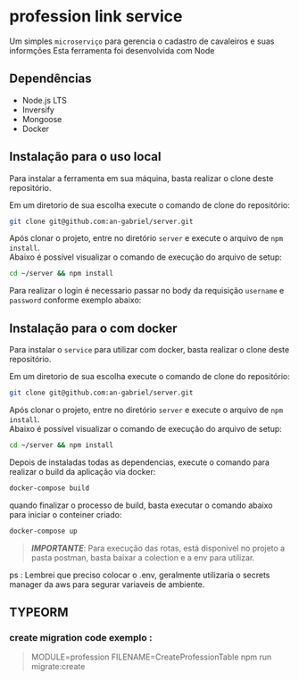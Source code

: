 # profession link service

Um simples `microserviço` para gerencia o cadastro de cavaleiros e suas informções
Esta ferramenta foi desenvolvida com Node

## Dependências
- Node.js LTS
- Inversify
- Mongoose
- Docker

## Instalação para o uso local
Para instalar a ferramenta em sua máquina, basta realizar o clone deste repositório.<br>

Em um diretorio de sua escolha execute o comando de clone do repositório:
```bash
git clone git@github.com:an-gabriel/server.git
```

Após clonar o projeto, entre no diretório `server` e execute o arquivo de `npm install`.<br>
Abaixo é possível visualizar o comando de execução do arquivo de setup:

```bash
cd ~/server && npm install
```

Para realizar o login é necessario passar no body da requisição `username` e `password` conforme exemplo abaixo:

## Instalação para o com docker

Para instalar o `service` para utilizar com docker, basta realizar o clone deste repositório.<br>

Em um diretorio de sua escolha execute o comando de clone do repositório:
```bash
git clone git@github.com:an-gabriel/server.git
```

Após clonar o projeto, entre no diretório `server` e execute o arquivo de `npm install`.<br>
Abaixo é possível visualizar o comando de execução do arquivo de setup:

```bash
cd ~/server && npm install
```

Depois de instaladas todas as dependencias, execute o comando para realizar o build da aplicação via docker:

```bash
docker-compose build
```

quando finalizar o processo de build, basta executar o comando abaixo para iniciar o conteiner criado:

```bash
docker-compose up
```


>___IMPORTANTE___: Para execução das rotas, está disponivel no projeto a pasta postman, basta baixar a colection e a env para utilizar.

ps : Lembrei que preciso colocar o .env, geralmente utilizaria o secrets manager da aws para segurar variaveis de ambiente.




## TYPEORM
### create migration code exemplo :
> MODULE=profession FILENAME=CreateProfessionTable npm run migrate:create
